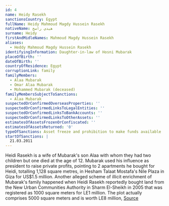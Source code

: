 ```yaml
---
id: 4
name: Heidy Rasekh
sanctionsCountry: Egypt
fullName: Heidy Mahmoud Magdy Hussein Rasekh
nativeName: هيدي راسخ
surname: Heidy
firstAndMidleNames: Mahmoud Magdy Hussein Rasekh
aliases:
  - Heddy Mahmoud Magdy Hussein Rasekh
identifyingInformation: Daughter-in-law of Hosni Mubarak
placeOfBirth: ''
dateOfBirth: ''
countryOfResidence: Egypt
corruptionLink: family
familyMembers:
  - Alaa Mubarak
  - Omar Alaa Mubarak
  - Mohammed Mubarak (deceased)
familyMembersSubjectToSanctions:
  - Alaa Mubarak
suspectedOrConfirmedOverseasProperties: ''
suspectedOrConfirmedLinksToLegalEntities: ''
suspectedOrConfirmedLinksToBankAccounts: ''
suspectedOrConfirmedLinksToOtherAssets: ''
estimatesOfAssetsFrozenOrConfiscated: ''
estimatesOfAssetsReturned: '0'
typeOfSanctions: Asset freeze and prohibition to make funds available
startOfSanctions: |
  21.03.2011
---
```

  Heidi Rasekh is a wife of Mubarak's son Alaa with whom they had two children but 
  one died at the age of 12. Mubarak used his influence as president to raise 
  private profits, pointing to 2 apartments he bought for Heidi, totalling 1,128 
  square metres, in Hesham Talaat Mostafa's Nile Plaza in Giza for US$1.5 million.
  Another alleged scheme of illicit enrichment of Mubarak's family happened when 
  Heidi Rasekh reportedly bought land from the New Urban Communities Authority in 
  Sharm El-Sheikh in 2005 that was registered as 1000 square meters for LE1 
  million. The plot actually comprises 5000 square meters and is worth LE8 
  million, 
  [Source](https://www.egyptindependent.com/prosecution-mubarak-and-family-amassed-le9-billion/) 

